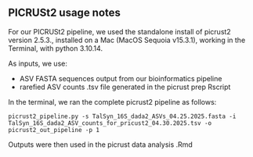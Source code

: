 ## PICRUSt2 usage notes

For our PICRUSt2 pipeline, we used the standalone install of picrust2 version 2.5.3., installed on a Mac (MacOS Sequoia v15.3.1), working in the Terminal, with python 3.10.14. 

As inputs, we use:
- ASV FASTA sequences output from our bioinformatics pipeline
- rarefied ASV counts .tsv file generated in the picrust prep Rscript

In the terminal, we ran the complete picrust2 pipeline as follows:

`picrust2_pipeline.py -s TalSyn_16S_dada2_ASVs_04.25.2025.fasta -i TalSyn_16S_dada2_ASV_counts_for_pricust2_04.30.2025.tsv -o picrust2_out_pipeline -p 1`

Outputs were then used in the picrust data analysis .Rmd
